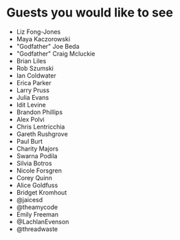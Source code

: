 # Guests you would like to see

* Liz Fong-Jones
* Maya Kaczorowski
* "Godfather" Joe Beda
* "Godfather" Craig Mcluckie
* Brian Liles
* Rob Szumski 
* Ian Coldwater
* Erica Parker
* Larry Pruss
* Julia Evans
* Idit Levine 
* Brandon Phillips
* Alex Polvi
* Chris Lentricchia 
* Gareth Rushgrove
* Paul Burt
* Charity Majors
* Swarna Podila
* Silvia Botros
* Nicole Forsgren
* Corey Quinn
* Alice Goldfuss
* Bridget Kromhout
* @jaicesd
* @theamycode
* Emily Freeman
* @LachlanEvenson
* @threadwaste

